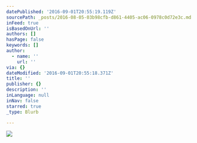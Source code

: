 ```yaml
---
datePublished: '2016-09-01T20:55:19.119Z'
sourcePath: _posts/2016-08-05-03b98cfb-d861-4405-ac06-0978c0d72e3c.md
inFeed: true
isBasedOnUrl: ''
authors: []
hasPage: false
keywords: []
author:
  - name: ''
    url: ''
via: {}
dateModified: '2016-09-01T20:55:18.371Z'
title: ''
publisher: {}
description: ''
inLanguage: null
inNav: false
starred: true
_type: Blurb

---
```

![](https://the-grid-user-content.s3-us-west-2.amazonaws.com/cb2cbbfd-db06-4209-97c5-2f0cb12bbe72.png)